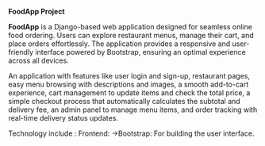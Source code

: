  **FoodApp Project**

**FoodApp** is a Django-based web application designed for seamless online food ordering. Users can explore restaurant menus, manage their cart, and place orders effortlessly. The application provides a responsive and user-friendly interface powered by Bootstrap, ensuring an optimal experience across all devices.

An application with features like user login and sign-up, restaurant pages, easy menu browsing with descriptions and images, a smooth add-to-cart experience, cart management to update items and check the total price, a simple checkout process that automatically calculates the subtotal and delivery fee, an admin panel to manage menu items, and order tracking with real-time delivery status updates.

Technology include : 
Frontend: ->Bootstrap: For building the user interface.












